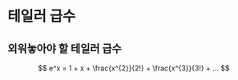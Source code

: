 <script type="text/javascript" src="http://cdn.mathjax.org/mathjax/latest/MathJax.js?config=default"></script>

# 테일러 급수

## 외워놓아야 할 테일러 급수

$$ e^x = 1 + x + \frac{x^{2}}{2!} + \frac{x^{3}}{3!} + ... $$
